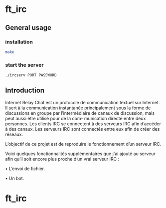 # ft_irc

## General usage

### installation

```bash
make
````

### start the server
```
./ircserv PORT PASSWORD
```

## Introduction

Internet Relay Chat est un protocole de communication textuel sur Internet. Il sert
à la communication instantanée principalement sous la forme de discussions en groupe
par l’intermédiaire de canaux de discussion, mais peut aussi être utilisé pour de la com-
munication directe entre deux personnes.
Les clients IRC se connectent à des serveurs IRC afin d’accéder à des canaux. Les
serveurs IRC sont connectés entre eux afin de créer des réseaux.

L’objectif de ce projet est de reproduire le fonctionnement d’un serveur IRC.

Voici quelques fonctionnalités supplémentaires que j'ai ajouté au serveur afin qu’il soit encore plus proche d’un vrai serveur IRC :

• L’envoi de fichier.

• Un bot.
# ft_irc
